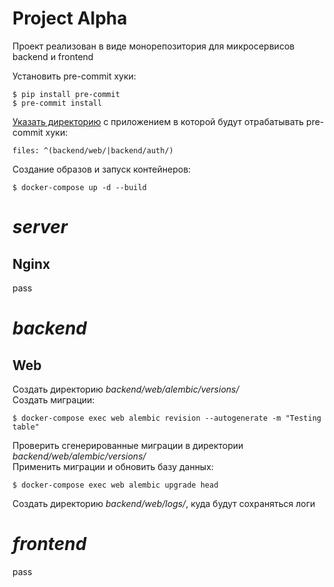 # Project Alpha
Проект реализован в виде монорепозитория для микросервисов backend и frontend  

Установить pre-commit хуки:
```
$ pip install pre-commit
$ pre-commit install
```
[Указать директорию](.pre-commit-config.yaml) с приложением в которой будут отрабатывать pre-commit хуки:  
```
files: ^(backend/web/|backend/auth/)
```
Создание образов и запуск контейнеров:
```
$ docker-compose up -d --build
```

# *server*
## Nginx
pass

# *backend*
## Web
Создать директорию *backend/web/alembic/versions/*  
Cоздать миграции:
```
$ docker-compose exec web alembic revision --autogenerate -m "Testing table"
```
Проверить сгенерированные миграции в директории *backend/web/alembic/versions/*  
Применить миграции и обновить базу данных:
```
$ docker-compose exec web alembic upgrade head
```
Создать директорию *backend/web/logs/*, куда будут сохраняться логи  

# *frontend*
pass